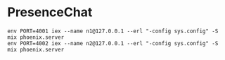 # PresenceChat


    env PORT=4001 iex --name n1@127.0.0.1 --erl "-config sys.config" -S mix phoenix.server
    env PORT=4002 iex --name n2@127.0.0.1 --erl "-config sys.config" -S mix phoenix.server
